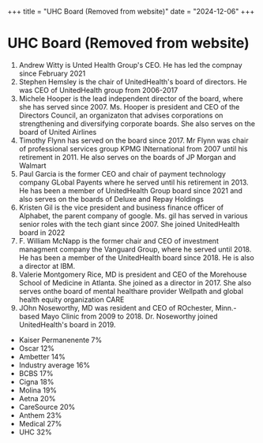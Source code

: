 +++
title = "UHC Board (Removed from website)"
date = "2024-12-06"
+++

# UHC Board (Removed from website)

1. Andrew Witty is Unted Health Group's CEO.  He has led the compnay since February 2021
1. Stephen Hemsley is the chair of UnitedHealth's board of directors.  He was CEO of UnitedHealth group from 2006-2017
1. Michele Hooper is the lead independent director of the board, where she has served since 2007.  Ms. Hooper is president and CEO of the Directors Council, an organizaton that advises corporations on strengthening and diversifying corporate boards.  She also serves on the board of United Airlines
1. Timothy Flynn has served on the board since 2017.  Mr Flynn was chair of professional services group KPMG INternational from 2007 until his retirement in 2011.  He also serves on the boards of JP Morgan and Walmart
1. Paul Garcia is the former CEO and chair of payment technology company GLobal Payents where he served until his retirement in 2013.  He has been a member of UnitedHealth Group board since 2021 and also serves on the boards of Deluxe and Repay Holdings
1. Kristen Gil is the vice president and business finance officer of Alphabet, the parent company of google.  Ms. gil has served in various senior roles with the tech giant since 2007.  She joined UnitedHealth board in 2022
1. F. William McNapp is the former chair and CEO of investment managment company the Vanguard Group, where he served until 2018.  He has been a member of the UnitedHealth board since 2018.  He is also a director at IBM.
1. Valerie Montgomery Rice, MD is president and CEO of the Morehouse School of Medicine in Atlanta.  She joined as a director in 2017.  She also serves onthe board of mental healthare provider Wellpath and global health equity organization CARE
1. JOhn Noseworthy, MD was resident and CEO of ROchester, Minn.-based Mayo Clinic from 2009 to 2018.  Dr. Noseworthy joined UnitedHealth's board in 2019.

* Kaiser Permanenente 7%
* Oscar 12%
* Ambetter 14%
* Industry average 16%
* BCBS 17%
* Cigna 18%
* Molina 19%
* Aetna 20%
* CareSource 20%
* Anthem 23%
* Medical 27%
* UHC 32%
